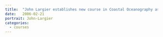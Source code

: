 ```yaml
---
title:  "John Largier establishes new course in Coastal Oceanography as part of new undergraduate summer curriculum at Bodega Marine Laboratory."
date:   2006-02-21
portrait: John-Largier
categories:
  - courses
---
```

